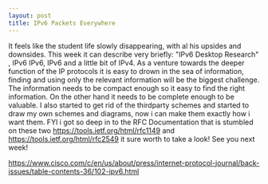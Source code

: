 ```yaml
---
layout: post
title: IPv6 Packets Everywhere
---
```


It feels like the student life slowly disappearing, with al his upsides and downsides. This week it can describe very briefly: "IPv6 Desktop Research" , IPv6 IPv6, IPv6 and a little bit of IPv4. As a venture towards the deeper function of the IP protocols it is easy to drown in the sea of information, finding and using only the relevant information will be the biggest challenge. The information needs to be compact enough so it easy to find the right information. On the other hand it needs to be complete enough to be valuable. 
I also started to get rid of the thirdparty schemes and started to draw my own schemes and diagrams, now i can make them exactly how i want them. 
FYI i got so deep in to the RFC Documentation that is stumbled on these two https://tools.ietf.org/html/rfc1149 and https://tools.ietf.org/html/rfc2549 it sure worth to take a look! See you next week!


https://www.cisco.com/c/en/us/about/press/internet-protocol-journal/back-issues/table-contents-36/102-ipv6.html 
